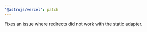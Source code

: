 ```yaml
---
'@astrojs/vercel': patch
---
```


Fixes an issue where redirects did not work with the static adapter.
